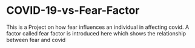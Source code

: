 # COVID-19-vs-Fear-Factor
This is a Project on how fear influences an individual in affecting covid. A factor called fear factor is introduced here which shows the relationship between fear and covid
